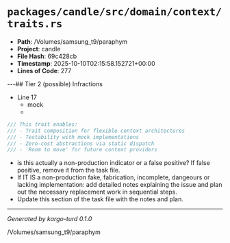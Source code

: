 # `packages/candle/src/domain/context/traits.rs`

- **Path**: /Volumes/samsung_t9/paraphym
- **Project**: candle
- **File Hash**: 69c428cb  
- **Timestamp**: 2025-10-10T02:15:58.152721+00:00  
- **Lines of Code**: 277

---## Tier 2 (possible) Infractions 


- Line 17
  - mock
  - 

```rust
/// This trait enables:
/// - Trait composition for flexible context architectures  
/// - Testability with mock implementations
/// - Zero-cost abstractions via static dispatch
/// - 'Room to move' for future context providers
```

- is this actually a non-production indicator or a false positive? If false positive, remove it from the task file.
- If IT IS a non-production fake, fabrication, incomplete, dangeours or lacking implementation: add detailed notes explaining the issue and plan out the necessary replacement work in sequential steps. 
- Update this section of the task file with the notes and plan.

---

*Generated by kargo-turd 0.1.0*

/Volumes/samsung_t9/paraphym